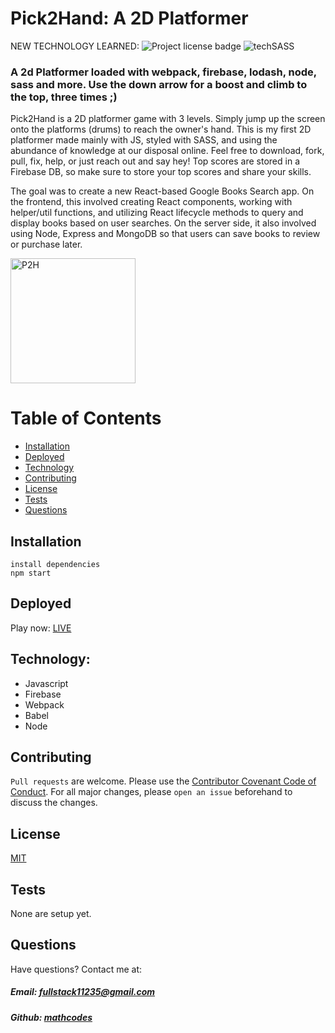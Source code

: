# Pick2Hand: A 2D Platformer 

NEW TECHNOLOGY LEARNED: ![Project license badge](https://img.shields.io/badge/license-MIT-blue) ![techSASS](https://img.shields.io/badge/style-SASS-purple)

### A 2d Platformer loaded with webpack, firebase, lodash, node, sass and more. Use the down arrow for a boost and climb to the top, three times ;)

Pick2Hand is a 2D platformer game with 3 levels. Simply jump up the screen onto the platforms (drums) to reach the owner's hand. This is my first 2D platformer made mainly with JS, styled with SASS, and using the abundance of knowledge at our disposal online. Feel free to download, fork, pull, fix, help, or just reach out and say hey! Top scores are stored in a Firebase DB, so make sure to store your top scores and share your skills. 


The goal was to create a new React-based Google Books Search app. On the frontend, this involved creating React components, working with helper/util functions, and utilizing React lifecycle methods to query and display books based on user searches. On the server side, it also involved using Node, Express and MongoDB so that users can save books to review or purchase later.

<img src ="https://github.com/mathcodes/pick2hand/blob/master/Pick2Hand.jpg" alt="P2H" width="auto" height="200px" />

# Table of Contents
  * [Installation](#Installation)
  * [Deployed](#Deployed)
  * [Technology](#Technology)
  * [Contributing](#Contributing)
  * [License](#License)
  * [Tests](#License)
  * [Questions](#Questions)


## Installation
 
```
install dependencies
npm start
```

## Deployed
Play now: [LIVE](https://mathcodes.github.io/pick2hand/)

## Technology:
  * Javascript
  * Firebase
  * Webpack
  * Babel
  * Node

## Contributing
`Pull requests` are welcome. Please use the [Contributor Covenant Code of Conduct](https://www.contributor-covenant.org/version/2/0/code_of_conduct/code_of_conduct.md). For all major changes, please `open an issue` beforehand to discuss the changes.

## License 
[MIT](https://github.com/mathcodes/Book-Search/blob/master/LICENSE)  

## Tests 
None are setup yet.

## Questions  
Have questions? Contact me at:
##### Email: fullstack11235@gmail.com
##### Github: [mathcodes](https://github.com/mathcodes)
